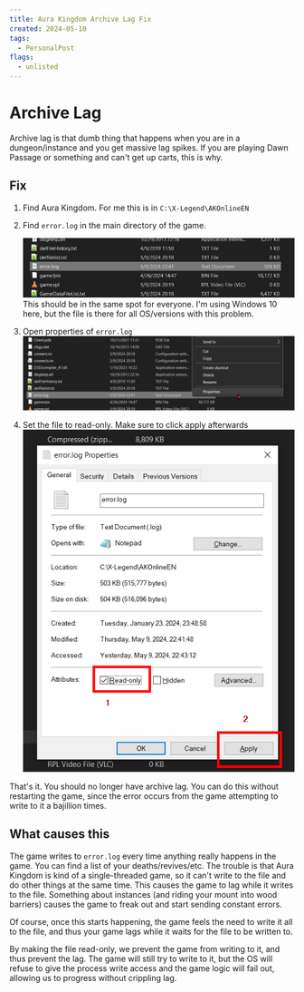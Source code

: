 ```yaml
---
title: Aura Kingdom Archive Lag Fix
created: 2024-05-10
tags: 
  - PersonalPost
flags: 
  - unlisted
---
```


# Archive Lag
Archive lag is that dumb thing that happens when you are in a dungeon/instance and you get massive lag spikes. If you are playing Dawn Passage or something and can't get up carts, this is why.

## Fix
1. Find Aura Kingdom. For me this is in `C:\X-Legend\AKOnlineEN`
2. Find `error.log` in the main directory of the game.

    ![error.log](./errorlog.png)
    This should be in the same spot for everyone. I'm using Windows 10 here, but the file is there for all OS/versions with this problem.

3. Open properties of `error.log`
    ![error.log properties](./properties.png)

4. Set the file to read-only. Make sure to click apply afterwards
    ![read-only](./readonly.png)

That's it. You should no longer have archive lag. You can do this without restarting the game, since the error occurs from the game attempting to write to it a bajillion times.

## What causes this
The game writes to `error.log` every time anything really happens in the game. You can find a list of your deaths/revives/etc. The trouble is that Aura Kingdom is kind of a single-threaded game, so it can't write to the file and do other things at the same time. This causes the game to lag while it writes to the file. Something about instances (and riding your mount into wood barriers) causes the game to freak out and start sending constant errors. 

Of course, once this starts happening, the game feels the need to write it all to the file, and thus your game lags while it waits for the file to be written to. 

By making the file read-only, we prevent the game from writing to it, and thus prevent the lag. The game will still try to write to it, but the OS will refuse to give the process write access and the game logic will fail out, allowing us to progress without crippling lag.